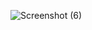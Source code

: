 

![Screenshot (6)](https://github.com/sajawdfl/weatherapp/assets/127218005/9dfbd367-7076-468a-8a2a-8411e085e376)
